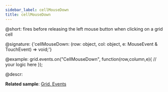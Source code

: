 ```yaml
---
sidebar_label: cellMouseDown
title: cellMouseDown
---          
```


@short: fires before releasing the left mouse button when clicking on a grid cell

@signature: {'cellMouseDown: (row: object, col: object, e: MouseEvent & TouchEvent) => void;'}

<!-- @params:
- row			object		an object with a row configuration
- column		object		an object with a column configuration
- e				Event		a native event object -->

@example:
grid.events.on("CellMouseDown", function(row,column,e){
     // your logic here
});

@descr:

**Related sample**: [Grid. Events](https://snippet.dhtmlx.com/9zeyp4ds)
